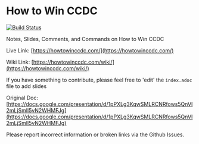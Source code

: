 # How to Win CCDC

[![Build Status](https://travis-ci.org/mubix/howtowinccdc.svg?branch=master)](https://travis-ci.org/mubix/howtowinccdc)

Notes, Slides, Comments, and Commands on How to Win CCDC

Live Link: [https://howtowinccdc.com/](https://howtowinccdc.com/)

Wiki Link: [https://howtowinccdc.com/wiki/](https://howtowinccdc.com/wiki/)

If you have something to contribute, please feel free to 'edit' the `index.adoc` file to add slides

Original Doc: [https://docs.google.com/presentation/d/1pPXLg3KqwSMLRCNRfows5QnVI2mLjSmll5vN2WHMFJg](https://docs.google.com/presentation/d/1pPXLg3KqwSMLRCNRfows5QnVI2mLjSmll5vN2WHMFJg)

Please report incorrect information or broken links via the Github Issues.


